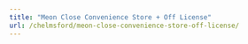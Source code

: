 ```yaml
---
title: "Meon Close Convenience Store + Off License"
url: /chelmsford/meon-close-convenience-store-off-license/
---
```

